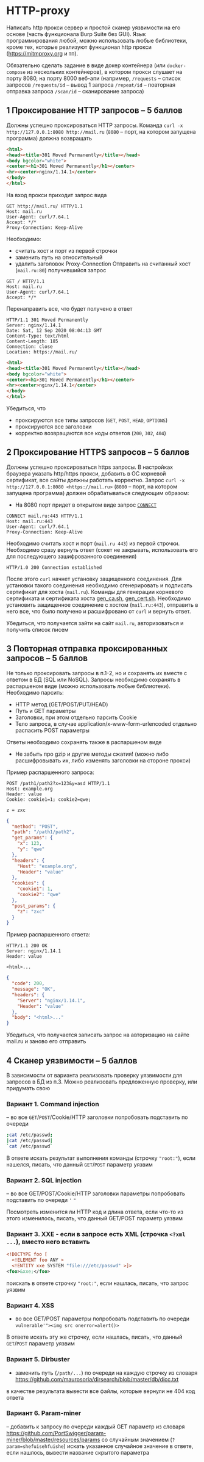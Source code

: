 # HTTP-proxy

Написать http прокси сервер и простой сканер уязвимости на его основе (часть функционала Burp Suite без GUI).
Язык программирования любой, можно использовать любые библиотеки, кроме тех, которые реализуют функционал http прокси
(<https://mitmproxy.org> и тп).

Обязательно сделать задание в виде докер контейнера (или `docker-compose` из нескольких контейнеров), в котором прокси слушает на порту 8080, на порту 8000 веб-апи (например,
`/requests` – список запросов
`/requests/id` – вывод 1 запроса
`/repeat/id` – повторная отправка запроса
`/scan/id` – сканирование запроса)

## 1 Проксирование HTTP запросов – 5 баллов

Должны успешно проксироваться HTTP запросы.
Команда `curl -x http://127.0.0.1:8080 http://mail.ru` (`8080` – порт, на котором запущена программа) должна возвращать

```html
<html>
<head><title>301 Moved Permanently</title></head>
<body bgcolor="white">
<center><h1>301 Moved Permanently</h1></center>
<hr><center>nginx/1.14.1</center>
</body>
</html>
```

На вход прокси приходит запрос вида

```http
GET http://mail.ru/ HTTP/1.1
Host: mail.ru
User-Agent: curl/7.64.1
Accept: */*
Proxy-Connection: Keep-Alive
```

Необходимо:

- считать хост и порт из первой строчки
- заменить путь на относительный
- удалить заголовок Proxy-Connection
Отправить на считанный хост (`mail.ru:80`) получившийся запрос

```http
GET / HTTP/1.1
Host: mail.ru
User-Agent: curl/7.64.1
Accept: */*
```

Перенаправить все, что будет получено в ответ

```http
HTTP/1.1 301 Moved Permanently
Server: nginx/1.14.1
Date: Sat, 12 Sep 2020 08:04:13 GMT
Content-Type: text/html
Content-Length: 185
Connection: close
Location: https://mail.ru/
```

```html
<html>
<head><title>301 Moved Permanently</title></head>
<body bgcolor="white">
<center><h1>301 Moved Permanently</h1></center>
<hr><center>nginx/1.14.1</center>
</body>
</html>
```

Убедиться, что

- проксируются все типы запросов (`GET`, `POST`, `HEAD`, `OPTIONS`)
- проксируются все заголовки
- корректно возвращаются все коды ответов (`200`, `302`, `404`)

## 2 Проксирование HTTPS запросов – 5 баллов

Должны успешно проксироваться https запросы.
В настройках браузера указать http/https прокси, добавить в ОС корневой сертификат, все сайты должны работать корректно.
Запрос `curl -x http://127.0.0.1:8080 <https://mail.ru>` (`8080` – порт, на котором запущена программа) должен обрабатываться следующим образом:

- На 8080 порт придет в открытом виде запрос [`CONNECT`](https://developer.mozilla.org/en-US/docs/Web/HTTP/Methods/CONNECT)

```http
CONNECT mail.ru:443 HTTP/1.1
Host: mail.ru:443
User-Agent: curl/7.64.1
Proxy-Connection: Keep-Alive
```

Необходимо считать хост и порт (`mail.ru 443`) из первой строчки.
Необходимо сразу вернуть ответ (сокет не закрывать, использовать его для последующего зашифрованного соединения)

```http
HTTP/1.0 200 Connection established
```

После этого `curl` начнет установку защищенного соединения. Для установки такого соединения необходимо сгенерировать и подписать сертификат для хоста (`mail.ru`). Команды для генерации корневого сертификата и сертификата хоста [gen_ca.sh](https://github.com/john-pentest/fproxy/blob/master/gen_ca.sh), [gen_cert.sh](https://github.com/john-pentest/fproxy/blob/master/gen_cert.sh).
Необходимо установить защищенное соединение с хостом (`mail.ru:443`), отправить в него все, что было получено и расшифровано от `curl` и вернуть ответ.

Убедиться, что получается зайти на сайт `mail.ru`, авторизоваться и получить список писем

## 3 Повторная отправка проксированных запросов – 5 баллов

Не только проксировать запросы в п.1-2, но и сохранять их вместе с ответом в БД (SQL или NoSQL).
Запросы необходимо сохранять в распаршеном виде (можно использовать любые библиотеки). Необходимо парсить:

- HTTP метод (GET/POST/PUT/HEAD)
- Путь и GET параметры
- Заголовки, при этом отдельно парсить Cookie
- Тело запроса, в случае application/x-www-form-urlencoded отдельно распасить POST параметры

Ответы необходимо сохранять также в распаршеном виде

- Не забыть про gzip и другие методы сжатия! (можно либо расшифровывать их, либо изменять заголовки на стороне прокси)

Пример распаршенного запроса:

```http
POST /path1/path2?x=123&y=asd HTTP/1.1
Host: example.org
Header: value
Cookie: cookie1=1; cookie2=qwe;

z = zxc
```

```json
{
  "method": "POST",
  "path": "/path1/path2",
  "get_params": {
    "x": 123,
    "y": "qwe"
  },
  "headers": {
    "Host": "example.org",
    "Header": "value"
  },
  "cookies": {
    "cookie1": 1,
    "cookie2": "qwe"
  },
  "post_params": {
    "z": "zxc"
  }
}
```

Пример распаршенного ответа:

```http
HTTP/1.1 200 OK
Server: nginx/1.14.1
Header: value

<html>...
```

```json
{
  "code": 200,
  "message": "OK",
  "headers": {
    "Server": "nginx/1.14.1",
    "Header": "value"
  },
  "body": "<html>..."
}
```

Убедиться, что получается записать запрос на авторизацию на сайте mail.ru и заново его отправить

## 4 Сканер уязвимости – 5 баллов

В зависимости от варианта реализовать проверку уязвимости для запросов в БД из п.3. Можно реализовать предложенную проверку, или придумать свою

### Вариант 1. Command injection

– во все `GET`/`POST`/Сookie/HTTP заголовки попробовать подставить по очереди

```sh
;cat /etc/passwd;
|cat /etc/passwd|
`cat /etc/passwd`
```

В ответе искать результат выполнения команды (строчку `"root:"`), если нашелся, писать, что данный `GET`/`POST` параметр уязвим

### Вариант 2. SQL injection

– во все GET/POST/Сookie/HTTP заголовки параметры попробовать подставить по очереди `'` `"`

Посмотреть изменится ли HTTP код и длина ответа, если что-то из этого изменилось, писать, что данный GET/POST параметр уязвим

### Вариант 3. XXE - если в запросе есть XML (строчка `<?xml ...`), вместо него вставить

```xml
<!DOCTYPE foo [
  <!ELEMENT foo ANY >
  <!ENTITY xxe SYSTEM "file:///etc/passwd" >]>
<foo>&xxe;</foo>
```

поискать в ответе строчку `"root:"`, если нашлась, писать, что запрос уязвим

### Вариант 4. XSS

- во все GET/POST параметры попробовать подставить по очереди `vulnerable'"><img src onerror=alert()>`

В ответе искать эту же строчку, если нашлась, писать, что данный `GET`/`POST` параметр уязвим

### Вариант 5. Dirbuster

- заменить путь (`/path/...`) по очереди на каждую строчку из словаря <https://github.com/maurosoria/dirsearch/blob/master/db/dicc.txt>

в качестве результата вывести все файлы, которые вернули не 404 код ответа

### Вариант 6. Param-miner

– добавить к запросу по очереди каждый GET параметр из словаря <https://github.com/PortSwigger/param-miner/blob/master/resources/params> со случайным значением (`?param=shefuisehfuishe`)
искать указанное случайное значение в ответе, если нашлось, вывести название скрытого параметра
